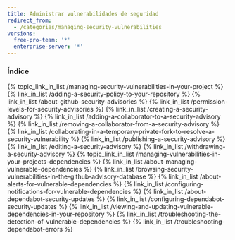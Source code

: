 ```yaml
---
title: Administrar vulnerabilidades de seguridad
redirect_from:
  - /categories/managing-security-vulnerabilities
versions:
  free-pro-team: '*'
  enterprise-server: '*'
---
```



### Índice
{% topic_link_in_list /managing-security-vulnerabilities-in-your-project %}
    {% link_in_list /adding-a-security-policy-to-your-repository %}
    {% link_in_list /about-github-security-advisories %}
    {% link_in_list /permission-levels-for-security-advisories %}
    {% link_in_list /creating-a-security-advisory %}
    {% link_in_list /adding-a-collaborator-to-a-security-advisory %}
    {% link_in_list /removing-a-collaborator-from-a-security-advisory %}
    {% link_in_list /collaborating-in-a-temporary-private-fork-to-resolve-a-security-vulnerability %}
    {% link_in_list /publishing-a-security-advisory %}
    {% link_in_list /editing-a-security-advisory %}
    {% link_in_list /withdrawing-a-security-advisory %}
{% topic_link_in_list /managing-vulnerabilities-in-your-projects-dependencies %}
    {% link_in_list /about-managing-vulnerable-dependencies %}
    {% link_in_list /browsing-security-vulnerabilities-in-the-github-advisory-database %}
    {% link_in_list /about-alerts-for-vulnerable-dependencies %}
    {% link_in_list /configuring-notifications-for-vulnerable-dependencies %}
    {% link_in_list /about-dependabot-security-updates %}
    {% link_in_list /configuring-dependabot-security-updates %}
    {% link_in_list /viewing-and-updating-vulnerable-dependencies-in-your-repository %}
    {% link_in_list /troubleshooting-the-detection-of-vulnerable-dependencies %}
    {% link_in_list /troubleshooting-dependabot-errors %}
